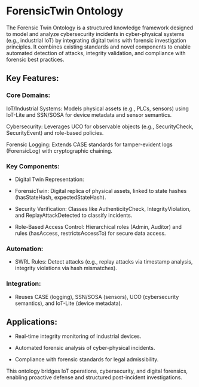 # ForensicTwin Ontology
The Forensic Twin Ontology is a structured knowledge framework designed to model and analyze cybersecurity incidents in cyber-physical systems (e.g., industrial IoT) by integrating digital twins with forensic investigation principles. It combines existing standards and novel components to enable automated detection of attacks, integrity validation, and compliance with forensic best practices.

## Key Features:

### Core Domains:

IoT/Industrial Systems: Models physical assets (e.g., PLCs, sensors) using IoT-Lite and SSN/SOSA for device metadata and sensor semantics.

Cybersecurity: Leverages UCO for observable objects (e.g., SecurityCheck, SecurityEvent) and role-based policies.

Forensic Logging: Extends CASE standards for tamper-evident logs (ForensicLog) with cryptographic chaining.

### Key Components:

- Digital Twin Representation:

- ForensicTwin: Digital replica of physical assets, linked to state hashes (hasStateHash, expectedStateHash).

- Security Verification: Classes like AuthenticityCheck, IntegrityViolation, and ReplayAttackDetected to classify incidents.

- Role-Based Access Control: Hierarchical roles (Admin, Auditor) and rules (hasAccess, restrictsAccessTo) for secure data access.

### Automation:

- SWRL Rules: Detect attacks (e.g., replay attacks via timestamp analysis, integrity violations via hash mismatches).

### Integration:

- Reuses CASE (logging), SSN/SOSA (sensors), UCO (cybersecurity semantics), and IoT-Lite (device metadata).

## Applications:
- Real-time integrity monitoring of industrial devices.

- Automated forensic analysis of cyber-physical incidents.

- Compliance with forensic standards for legal admissibility.

This ontology bridges IoT operations, cybersecurity, and digital forensics, enabling proactive defense and structured post-incident investigations.
